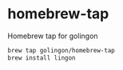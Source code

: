 # homebrew-tap

Homebrew tap for golingon

```sh
brew tap golingon/homebrew-tap
brew install lingon

```
